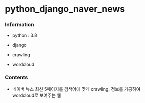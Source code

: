 # python_django_naver_news

### Information

* python : 3.8

* django

* crawling

* wordcloud

### Contents

* 네이버 뉴스 최신 5페이지를 검색어에 맞게 crawling, 정보를 가공하여 wordcloud로 보여주는 웹
